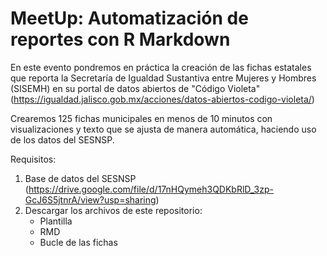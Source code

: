 # MeetUp: Automatización de reportes con R Markdown
En este evento pondremos en práctica la creación de las fichas estatales que reporta la Secretaría de Igualdad Sustantiva entre Mujeres y Hombres (SISEMH) en su portal de datos abiertos de "Código Violeta" (https://igualdad.jalisco.gob.mx/acciones/datos-abiertos-codigo-violeta/)

Crearemos 125 fichas municipales en menos de 10 minutos con visualizaciones y texto que se ajusta de manera automática, haciendo uso de los datos del SESNSP.

Requisitos:
1. Base de datos del SESNSP (https://drive.google.com/file/d/17nHQymeh3QDKbRlD_3zp-GcJ6S5jtnrA/view?usp=sharing)
2. Descargar los archivos de este repositorio:
   * Plantilla
   * RMD
   * Bucle de las fichas


